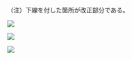 （注）下線を付した箇所が改正部分である。

![](https://www.nta.go.jp/tmp/9cbe4c39-b4c6-48e8-ad7c-6b743850e07f/images/40eeebe9e29d596a79d30583d0ebe5d9125dc0b5b6b9d1a629afd14abb72fcc4.jpg)

![](https://www.nta.go.jp/tmp/9cbe4c39-b4c6-48e8-ad7c-6b743850e07f/images/db7d3e3eecc6a75d5e66e1d677c6b221290181221eecfe8e7857a285bd07e75f.jpg)

![](https://www.nta.go.jp/tmp/9cbe4c39-b4c6-48e8-ad7c-6b743850e07f/images/03a9c41fffe391ab10a8557dffee8c8d9a6be0c89bdf8f1bbbcbd0816422785f.jpg)